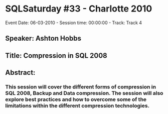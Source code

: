 # SQLSaturday #33 - Charlotte 2010
Event Date: 06-03-2010 - Session time: 00:00:00 - Track: Track 4
## Speaker: Ashton Hobbs
## Title: Compression in SQL 2008 
## Abstract:
### This session will cover the different forms of compression in SQL 2008, Backup and Data compression. The session will also explore best practices and how to overcome some of the limitations within the different compression technologies.
